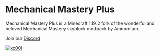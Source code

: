 # Mechanical Mastery Plus
Mechanical Mastery Plus is a Minecraft 1.19.2 fork of the wonderful and beloved Mechanical Mastery skyblock modpack by Ammonium.

Join our [Discord](https://discord.gg/PMhDEZge2W)

[![kc00l](https://github.com/adamico/mechanical-mastery-plus/assets/81559/99380b8a-175f-42ca-a4c9-c48eac086e6d)](https://billing.kinetichosting.net/aff.php?aff=627)
